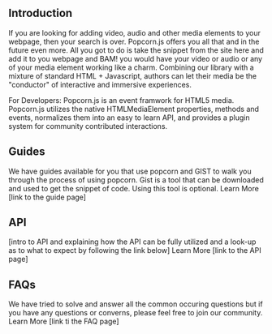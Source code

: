 Introduction
--------------
If you are looking for adding video, audio and other media elements to your webpage, then your search is over. Popcorn.js offers you all that and in the future even more. All you got to do is take the snippet from the site here and add it to you webpage and BAM! you would have your video or audio or any of your media element working like a charm. Combining our library with a mixture of standard HTML + Javascript, authors can let their media be the "conductor" of interactive and immersive experiences.

For Developers:
Popcorn.js is an event framwork for HTML5 media. Popcorn.js utilizes the native HTMLMediaElement properties, methods and events, normalizes them into an easy to learn API, and provides a plugin system for community contributed interactions.


Guides
-------
We have guides available for you that use popcorn and GIST to walk you through the process of using popcorn. Gist is a tool that can be downloaded and used to get the snippet of code. Using this tool is optional.
Learn More [link to the guide page]

API
----
[intro to API and explaining how the API can be fully utilized and a look-up as to what to expect by following the link below]
Learn More [link to the API page]

FAQs
-----
We have tried to solve and answer all the common occuring questions but if you have any questions or converns, please feel free to join our community.
Learn More [link ti the FAQ page]
